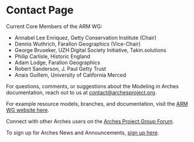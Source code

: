 
# Contact Page

Current Core Members of the ARM WG:
* Annabel Lee Enriquez, Getty Conservation Institute (Chair)
* Dennis Wuthrich, Farallon Geographics (Vice-Chair)
* George Bruseker, UZH Digital Society Initiative, Takin.solutions
* Philip Carlisle, Historic England
* Adam Lodge, Farallon Geographics
* Robert Sanderson, J. Paul Getty Trust
* Anais Guillem, University of California Merced

For questions, comments, or suggestions about the Modeling in Arches documentation, reach out to 
us at contact@archesproject.org.

For example resource models, branches, and documentation, 
visit the [ARM WG website here](https://www.archesproject.org/arm-wg/).

Connect with other Arches users on the [Arches Project Group Forum](https://groups.google.com/forum/#!forum/archesproject).

To sign up for Arches News and Announcements, [sign up here](https://www.archesproject.org/announcement-list/). 
